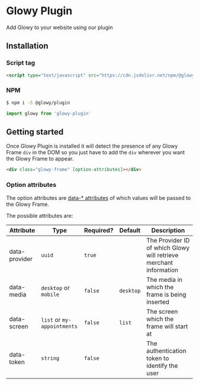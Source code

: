 # Glowy Plugin

Add Glowy to your website using our plugin

## Installation

### Script tag

```html
<script type="text/javascript" src="https://cdn.jsdelivr.net/npm/@glowy/plugin@latest/dist/glowy-plugin.min.js"></script>
```

### NPM

```bash
$ npm i -S @glowy/plugin
```

```javascript
import glowy from 'glowy-plugin'
```

## Getting started

Once Glowy Plugin is installed it will detect the presence of any Glowy Frame `div` in the DOM so you just have to add the `div` wherever you want the Glowy Frame to appear.

```html
<div class="glowy-frame" [option-attributes]></div>
```

### Option attributes

The option attributes are [data-* attributes](https://developer.mozilla.org/en-US/docs/Web/HTML/Global_attributes/data-*) of which values will be passed to the Glowy Frame.

The possible attributes are:

Attribute | Type | Required? | Default | Description
--- | --- | --- | --- | ---
data-provider | `uuid` | `true` |  | The Provider ID of which Glowy will retrieve merchant information
data-media  | `desktop` or  `mobile` | `false` | `desktop` | The media in which the frame is being inserted
data-screen | `list` or `my-appointments` | `false` | `list` | The screen which the frame will start at
data-token | `string` | `false` | | The authentication token to identify the user
